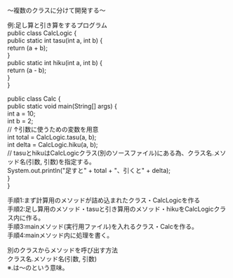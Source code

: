 〜複数のクラスに分けて開発する〜

例:足し算と引き算をするプログラム<br>
public class CalcLogic {<br>
  public static int tasu(int a, int b) {<br>
    return (a + b);<br>
  }<br>
  public static int hiku(int a, int b) {<br>
    return (a - b);<br>
  }<br>
}<br>

public class Calc {<br>
  public static void main(String[] args) {<br>
    int a = 10;<br>
    int b = 2;<br>
    // ↑引数に使うための変数を用意<br>
    int total = CalcLogic.tasu(a, b);<br>
    int delta = CalcLogic.hiku(a, b);<br>
    // tasuとhikuはCalcLogicクラス(別のソースファイル)にある為、クラス名.メソッド名(引数, 引数)を指定する。<br>
    System.out.println("足すと" + total + "、引くと" + delta);<br>
  }<br>
}<br>

手順1:まず計算用のメソッドが詰め込まれたクラス・CalcLogicを作る<br>
手順2:足し算用のメソッド・tasuと引き算用のメソッド・hikuをCalcLogicクラス内に作る。<br>
手順3:mainメソッド(実行用ファイル)を入れるクラス・Calcを作る。<br>
手順4:mainメソッド内に処理を書く。<br>

別のクラスからメソッドを呼び出す方法<br>
クラス名.メソッド名(引数, 引数)<br>
※.は〜のという意味。